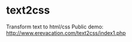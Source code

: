 text2css
========

Transform text to html/css
Public demo: http://www.erevacation.com/text2css/index1.php 

